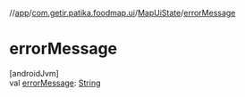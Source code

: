 //[app](../../../index.md)/[com.getir.patika.foodmap.ui](../index.md)/[MapUiState](index.md)/[errorMessage](error-message.md)

# errorMessage

[androidJvm]\
val [errorMessage](error-message.md): [String](https://kotlinlang.org/api/latest/jvm/stdlib/kotlin/-string/index.html)
